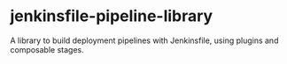 # jenkinsfile-pipeline-library
A library to build deployment pipelines with Jenkinsfile, using plugins and composable stages.
